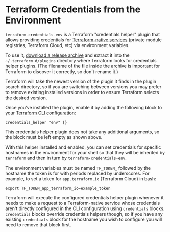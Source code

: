 # Terraform Credentials from the Environment

`terraform-credentials-env` is a Terraform "credentials helper" plugin that
allows providing credentials for
[Terraform-native services](https://www.terraform.io/docs/internals/remote-service-discovery.html)
(private module registries, Terraform Cloud, etc) via environment variables.

To use it,
[download a release archive](https://github.com/apparentlymart/terraform-credentials-env/releases)
and extract it into the `~/.terraform.d/plugins` directory where Terraform
looks for credentials helper plugins. (The filename of the file inside the
archive is important for Terraform to discover it correctly, so don't rename
it.)

Terraform will take the newest version of the plugin it finds in the plugin
search directory, so if you are switching between versions you may prefer to
remove existing installed versions in order to ensure Terraform selects the
desired version.

Once you've installed the plugin, enable it by adding the following block
to your
[Terraform CLI configuration](https://www.terraform.io/docs/commands/cli-config.html):

```hcl
credentials_helper "env" {}
```

This credentials helper plugin does not take any additional arguments, so the
block must be left empty as shown above.

With this helper installed and enabled, you can set credentials for specific
hostnames in the environment for your shell so that they will be inherited
by `terraform` and then in turn by `terraform-credentials-env`.

The environment variables must be named `TF_TOKEN_` followed by the hostname
the token is for with periods replaced by underscores. For example, to set
a token for `app.terraform.io` (Terraform Cloud) in bash:

```
export TF_TOKEN_app_terraform_io=example_token
```

Terraform will execute the configured credentials helper plugin whenever it
needs to make a request to a Terraform-native service whose credentials aren't
directly configured in the CLI configuration using `credentials` blocks.
`credentials` blocks override credentials helpers though, so if you have any
existing `credentials` block for the hostname you wish to configure you will
need to remove that block first.
